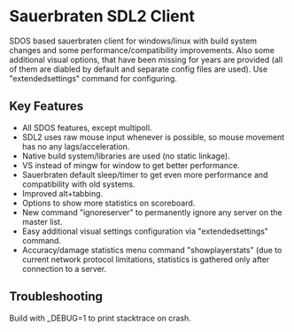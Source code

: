 
# Sauerbraten SDL2 Client

SDOS based sauerbraten client for windows/linux with build system
changes and some performance/compatibility improvements.  Also some
additional visual options, that have been missing for years are
provided (all of them are diabled by default and separate config files
are used). Use "extendedsettings" command for configuring.

## Key Features

* All SDOS features, except multipoll.
* SDL2 uses raw mouse input whenever is possible, so mouse movement
  has no any lags/acceleration.
* Native build system/libraries are used (no static linkage).
* VS instead of mingw for window to get better performance.
* Sauerbraten default sleep/timer to get even more performance
  and compatibility with old systems.
* Improved alt+tabbing.
* Options to show more statistics on scoreboard.
* New command "ignoreserver" to permanently ignore any server on the
  master list.
* Easy additional visual settings configuration via "extendedsettings"
  command.
* Accuracy/damage statistics menu command "showplayerstats" (due to
  current network protocol limitations, statistics is gathered only
  after connection to a server.

## Troubleshooting

Build with _DEBUG=1 to print stacktrace on crash.
